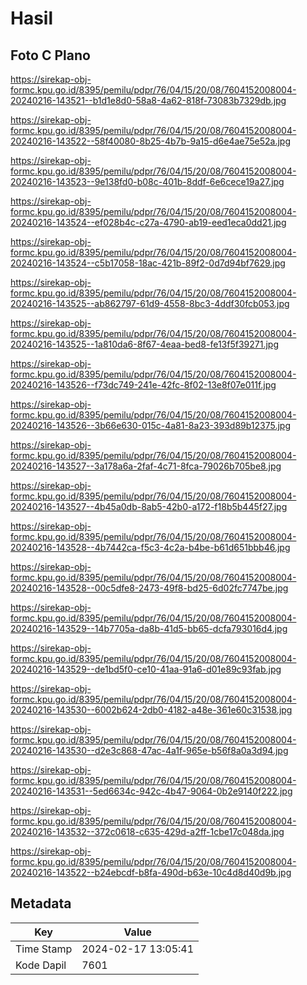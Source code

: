 # Hasil

## Foto C Plano

https://sirekap-obj-formc.kpu.go.id/8395/pemilu/pdpr/76/04/15/20/08/7604152008004-20240216-143521--b1d1e8d0-58a8-4a62-818f-73083b7329db.jpg

https://sirekap-obj-formc.kpu.go.id/8395/pemilu/pdpr/76/04/15/20/08/7604152008004-20240216-143522--58f40080-8b25-4b7b-9a15-d6e4ae75e52a.jpg

https://sirekap-obj-formc.kpu.go.id/8395/pemilu/pdpr/76/04/15/20/08/7604152008004-20240216-143523--9e138fd0-b08c-401b-8ddf-6e6cece19a27.jpg

https://sirekap-obj-formc.kpu.go.id/8395/pemilu/pdpr/76/04/15/20/08/7604152008004-20240216-143524--ef028b4c-c27a-4790-ab19-eed1eca0dd21.jpg

https://sirekap-obj-formc.kpu.go.id/8395/pemilu/pdpr/76/04/15/20/08/7604152008004-20240216-143524--c5b17058-18ac-421b-89f2-0d7d94bf7629.jpg

https://sirekap-obj-formc.kpu.go.id/8395/pemilu/pdpr/76/04/15/20/08/7604152008004-20240216-143525--ab862797-61d9-4558-8bc3-4ddf30fcb053.jpg

https://sirekap-obj-formc.kpu.go.id/8395/pemilu/pdpr/76/04/15/20/08/7604152008004-20240216-143525--1a810da6-8f67-4eaa-bed8-fe13f5f39271.jpg

https://sirekap-obj-formc.kpu.go.id/8395/pemilu/pdpr/76/04/15/20/08/7604152008004-20240216-143526--f73dc749-241e-42fc-8f02-13e8f07e011f.jpg

https://sirekap-obj-formc.kpu.go.id/8395/pemilu/pdpr/76/04/15/20/08/7604152008004-20240216-143526--3b66e630-015c-4a81-8a23-393d89b12375.jpg

https://sirekap-obj-formc.kpu.go.id/8395/pemilu/pdpr/76/04/15/20/08/7604152008004-20240216-143527--3a178a6a-2faf-4c71-8fca-79026b705be8.jpg

https://sirekap-obj-formc.kpu.go.id/8395/pemilu/pdpr/76/04/15/20/08/7604152008004-20240216-143527--4b45a0db-8ab5-42b0-a172-f18b5b445f27.jpg

https://sirekap-obj-formc.kpu.go.id/8395/pemilu/pdpr/76/04/15/20/08/7604152008004-20240216-143528--4b7442ca-f5c3-4c2a-b4be-b61d651bbb46.jpg

https://sirekap-obj-formc.kpu.go.id/8395/pemilu/pdpr/76/04/15/20/08/7604152008004-20240216-143528--00c5dfe8-2473-49f8-bd25-6d02fc7747be.jpg

https://sirekap-obj-formc.kpu.go.id/8395/pemilu/pdpr/76/04/15/20/08/7604152008004-20240216-143529--14b7705a-da8b-41d5-bb65-dcfa793016d4.jpg

https://sirekap-obj-formc.kpu.go.id/8395/pemilu/pdpr/76/04/15/20/08/7604152008004-20240216-143529--de1bd5f0-ce10-41aa-91a6-d01e89c93fab.jpg

https://sirekap-obj-formc.kpu.go.id/8395/pemilu/pdpr/76/04/15/20/08/7604152008004-20240216-143530--6002b624-2db0-4182-a48e-361e60c31538.jpg

https://sirekap-obj-formc.kpu.go.id/8395/pemilu/pdpr/76/04/15/20/08/7604152008004-20240216-143530--d2e3c868-47ac-4a1f-965e-b56f8a0a3d94.jpg

https://sirekap-obj-formc.kpu.go.id/8395/pemilu/pdpr/76/04/15/20/08/7604152008004-20240216-143531--5ed6634c-942c-4b47-9064-0b2e9140f222.jpg

https://sirekap-obj-formc.kpu.go.id/8395/pemilu/pdpr/76/04/15/20/08/7604152008004-20240216-143532--372c0618-c635-429d-a2ff-1cbe17c048da.jpg

https://sirekap-obj-formc.kpu.go.id/8395/pemilu/pdpr/76/04/15/20/08/7604152008004-20240216-143522--b24ebcdf-b8fa-490d-b63e-10c4d8d40d9b.jpg


## Metadata

| Key        | Value               |
| ---------- | ------------------- |
| Time Stamp | 2024-02-17 13:05:41 |
| Kode Dapil | 7601                |



